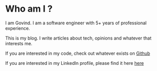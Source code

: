 # Who am I ?

I am Govind. I am a software engineer with 5+ years of professional experience.

This is my blog. I write articles about tech, opinions and whatever that interests me.


If you are interested in my code, check out whatever exists on [Github](https://github.com/GoWind)

If you are interested in my LinkedIn profile, please find it here [here](https://www.linkedin.com/in/govindarajan-nagarajan-42bbb365/)

